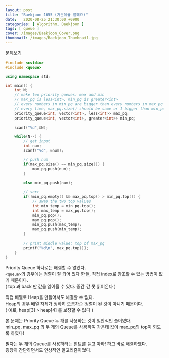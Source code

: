 ```yaml
---
layout: post
title: "Baekjoon 1655 (가운데를 말해요)"
date:   2020-08-25 21:30:00 +0900
categories: [ Algorithm, Baekjoon ]
tags: [ queue ]
cover: /images/Baekjoon_Cover.png
thumbnail: /images/Baekjoon_Thumbnail.jpg
---
```


[문제보기][prob]
<!-- more -->
```c++
#include <cstdio>
#include <queue>

using namespace std;

int main() {
    int N;
    // make two priority queues: max and min
    // max_pq is less<int>, min_pq is greater<int>
    // every numbers in min_pq are bigger than every numbers in max_pq
    // every time, max_pq.size() should be same or 1 bigger than min_pq.size()
    priority_queue<int, vector<int>, less<int>> max_pq;
    priority_queue<int, vector<int>, greater<int>> min_pq;

    scanf("%d",&N);

    while(N--) {
        // get input
        int num;
        scanf("%d", &num);

        // push num
        if(max_pq.size() == min_pq.size()) {
            max_pq.push(num);
        }

        else min_pq.push(num);

        // sort
        if(!min_pq.empty() && max_pq.top() > min_pq.top()) {
            // swap the two top values
            int min_temp = min_pq.top();
            int max_temp = max_pq.top();
            min_pq.pop();
            max_pq.pop();
            min_pq.push(max_temp);
            max_pq.push(min_temp);
        }

        // print middle value: top of max_pq
        printf("%d\n", max_pq.top());
    }
}
```

Priority Queue 하나로는 해결할 수 없었다.  
`<queue>`의 경우에는 정렬이 잘 되어 있다 한들, 직접 index로 참조할 수 있는 방법이 없기 때문이다.   
( top 과 back 만 값을 읽어올 수 있다. 중간 값 못 읽어온다 )

직접 배열로 Heap을 만들어서도 해결할 수 없다.  
Heap의 경우 배열 자체가 정확히 오름차순 정렬이 된 것이 아니기 때문이다.  
( 예로, heap[3] > heap[4] 를 보장할 수 없다 )

본 문제는 Priority Queue 두 개를 사용하는 것이 일반적인 풀이였다.  
min_pq, max_pq 의 두 개의 Queue를 사용하여 
가운데 값이 max_pq의 top이 되도록 하였다!

필자는 두 개의 Queue를 사용하라는 힌트를 듣고 아하! 하고 바로 해결하였다.  
굉장히 간단하면서도 인상적인 알고리즘이었다.

[prob]: https://www.acmicpc.net/problem/1655